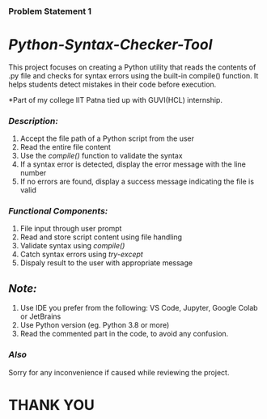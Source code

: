 ### Problem Statement 1
# *Python-Syntax-Checker-Tool*

This project focuses on creating a Python utility that reads the contents of .py file and checks for syntax errors using the built-in compile() function. It helps students detect mistakes in their code before execution.

*Part of my college IIT Patna tied up with GUVI(HCL) internship.

### *Description:*

1. Accept the file path of a Python script from the user
2. Read the entire file content
3. Use the *compile()* function to validate the syntax
4. If a syntax error is detected, display the error message with the line number
5. If no errors are found, display a success message indicating the file is valid

### *Functional Components:*

1. File input through user prompt
2. Read and store script content using file handling
3. Validate syntax using *compile()*
4. Catch syntax errors using *try-except*
5. Dispaly result to the user with appropriate message

## *Note:*

1. Use IDE you prefer from the following: VS Code, Jupyter, Google Colab or JetBrains
2. Use Python version (eg. Python 3.8 or more)
3. Read the commented part in the code, to avoid any confusion.

### *Also*
Sorry for any inconvenience if caused while reviewing the project.

# THANK YOU
